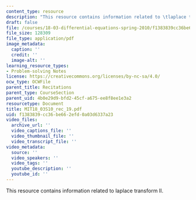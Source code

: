 ```yaml
---
content_type: resource
description: "This resource contains information related to \tlaplace transform II."
draft: false
file: /courses/18-03-differential-equations-spring-2010/f1383839cc36be662efd0a03d6337a23_MIT18_03S10_rec_19.pdf
file_size: 128309
file_type: application/pdf
image_metadata:
  caption: ''
  credit: ''
  image-alt: ''
learning_resource_types:
- Problem-solving Notes
license: https://creativecommons.org/licenses/by-nc-sa/4.0/
ocw_type: OCWFile
parent_title: Recitations
parent_type: CourseSection
parent_uid: 4b0e29d9-bfd2-45cf-a675-ee8f8ee1e3a2
resourcetype: Document
title: MIT18_03S10_rec_19.pdf
uid: f1383839-cc36-be66-2efd-0a03d6337a23
video_files:
  archive_url: ''
  video_captions_file: ''
  video_thumbnail_file: ''
  video_transcript_file: ''
video_metadata:
  source: ''
  video_speakers: ''
  video_tags: ''
  youtube_description: ''
  youtube_id: ''
---
```

This resource contains information related to 	laplace transform II.